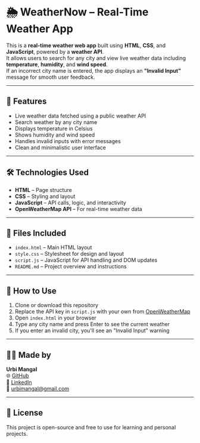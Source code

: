 # 🌦️ WeatherNow – Real-Time Weather App

This is a **real-time weather web app** built using **HTML**, **CSS**, and **JavaScript**, powered by a **weather API**.  
It allows users to search for any city and view live weather data including **temperature**, **humidity**, and **wind speed**.  
If an incorrect city name is entered, the app displays an **"Invalid Input"** message for smooth user feedback.

---

## 🔹 Features

- Live weather data fetched using a public weather API  
- Search weather by any city name  
- Displays temperature in Celsius  
- Shows humidity and wind speed  
- Handles invalid inputs with error messages  
- Clean and minimalistic user interface  

---

## 🛠️ Technologies Used

- **HTML** – Page structure  
- **CSS** – Styling and layout  
- **JavaScript** – API calls, logic, and interactivity  
- **OpenWeatherMap API** – For real-time weather data  

---

## 📂 Files Included

- `index.html` – Main HTML layout  
- `style.css` – Stylesheet for design and layout  
- `script.js` – JavaScript for API handling and DOM updates  
- `README.md` – Project overview and instructions  

---


## 📌 How to Use

1. Clone or download this repository  
2. Replace the API key in `script.js` with your own from [OpenWeatherMap](https://openweathermap.org/api)  
3. Open `index.html` in your browser  
4. Type any city name and press Enter to see the current weather  
5. If you enter an invalid city, you'll see an "Invalid Input" warning  

---

## 🙋‍♀️ Made by

**Urbi Mangal**  
🌐 [GitHub](https://github.com/urbimangal)  
💼 [LinkedIn](https://www.linkedin.com/in/urbi-mangal-672828324)  
📧 urbimangal@gmail.com

---

## 📄 License

This project is open-source and free to use for learning and personal projects.
